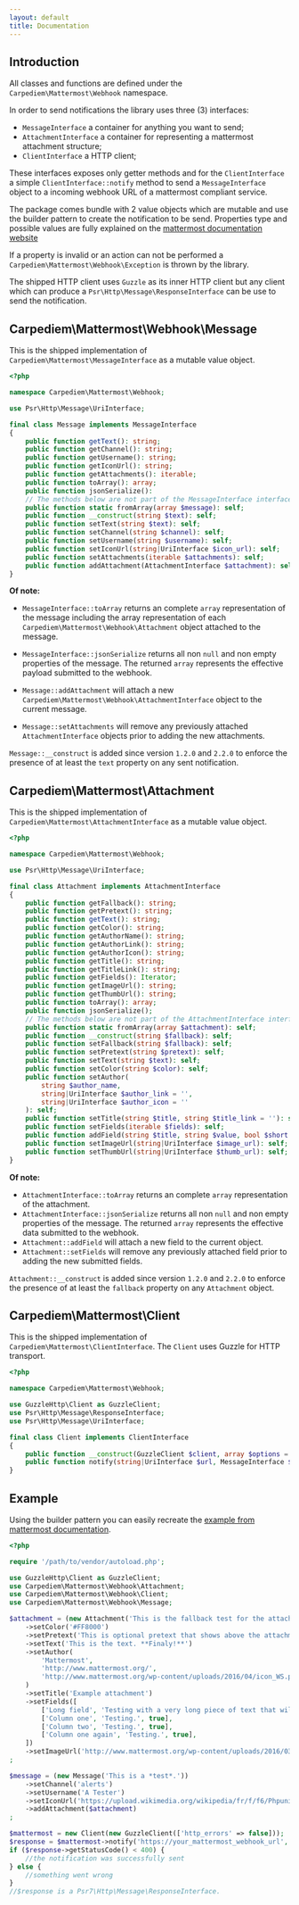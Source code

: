```yaml
---
layout: default
title: Documentation
---
```


## Introduction

All classes and functions are defined under the `Carpediem\Mattermost\Webhook` namespace.


In order to send notifications the library uses three (3) interfaces:

- `MessageInterface` a container for anything you want to send;
- `AttachmentInterface` a container for representing a mattermost attachment structure;
- `ClientInterface` a HTTP client;

These interfaces exposes only getter methods and for the `ClientInterface` a simple `ClientInterface::notify` method to send a `MessageInterface` object to a incoming webhook URL of a mattermost compliant service.

The package comes bundle with 2 value objects which are mutable and use the builder pattern to create the notification to be send. Properties type and possible values are fully explained on the [mattermost documentation website](https://docs.mattermost.com/developer/webhooks-incoming.html#simple-incoming-webhook)


If a property is invalid or an action can not be performed a `Carpediem\Mattermost\Webhook\Exception` is thrown by the library.

The shipped HTTP client uses `Guzzle` as its inner HTTP client but any client which can produce a `Psr\Http\Message\ResponseInterface` can be use to send the notification.

## Carpediem\Mattermost\Webhook\Message

This is the shipped implementation of `Carpediem\Mattermost\MessageInterface` as a mutable value object.

~~~php
<?php

namespace Carpediem\Mattermost\Webhook;

use Psr\Http\Message\UriInterface;

final class Message implements MessageInterface
{
    public function getText(): string;
    public function getChannel(): string;
    public function getUsername(): string;
    public function getIconUrl(): string;
    public function getAttachments(): iterable;
    public function toArray(): array;
    public function jsonSerialize():
    // The methods below are not part of the MessageInterface interface
    public function static fromArray(array $message): self;
    public function __construct(string $text): self;
    public function setText(string $text): self;
    public function setChannel(string $channel): self;
    public function setUsername(string $username): self;
    public function setIconUrl(string|UriInterface $icon_url): self;
    public function setAttachments(iterable $attachments): self;
    public function addAttachment(AttachmentInterface $attachment): self;
}
~~~

**Of note:**

- `MessageInterface::toArray` returns an complete `array` representation of the message including the array representation of each `Carpediem\Mattermost\Webhook\Attachment` object attached to the message.

- `MessageInterface::jsonSerialize` returns all non `null` and non empty properties of the message. The returned `array` represents the effective payload submitted to the webhook.

- `Message::addAttachment` will attach a new `Carpediem\Mattermost\Webhook\AttachmentInterface` object to the current message.

- `Message::setAttachments` will remove any previously attached `AttachmentInterface` objects prior to adding the new attachments.

<p class="message-warning"><code>Message::__construct</code> is added since version <code>1.2.0</code> and <code>2.2.0</code> to enforce the presence of at least the <code>text</code> property on any sent notification.</p>


## Carpediem\Mattermost\Attachment

This is the shipped implementation of `Carpediem\Mattermost\AttachmentInterface` as a mutable value object.

~~~php
<?php

namespace Carpediem\Mattermost\Webhook;

use Psr\Http\Message\UriInterface;

final class Attachment implements AttachmentInterface
{
    public function getFallback(): string;
    public function getPretext(): string;
    public function getText(): string;
    public function getColor(): string;
    public function getAuthorName(): string;
    public function getAuthorLink(): string;
    public function getAuthorIcon(): string;
    public function getTitle(): string;
    public function getTitleLink(): string;
    public function getFields(): Iterator;
    public function getImageUrl(): string;
    public function getThumbUrl(): string;
    public function toArray(): array;
    public function jsonSerialize();
    // The methods below are not part of the AttachmentInterface interface
    public function static fromArray(array $attachment): self;
    public function __construct(string $fallback): self;
    public function setFallback(string $fallback): self;
    public function setPretext(string $pretext): self;
    public function setText(string $text): self;
    public function setColor(string $color): self;
    public function setAuthor(
        string $author_name,
        string|UriInterface $author_link = '',
        string|UriInterface $author_icon = ''
    ): self;
    public function setTitle(string $title, string $title_link = ''): self;
    public function setFields(iterable $fields): self;
    public function addField(string $title, string $value, bool $short = true): self;
    public function setImageUrl(string|UriInterface $image_url): self;
    public function setThumbUrl(string|UriInterface $thumb_url): self;
}
~~~

**Of note:**

- `AttachmentInterface::toArray` returns an complete `array` representation of the attachment.
- `AttachmentInterface::jsonSerialize` returns all non `null` and non empty properties of the message. The returned `array` represents the effective data submitted to the webhook.
- `Attachment::addField` will attach a new field to the current object.
- `Attachment::setFields` will remove any previously attached field prior to adding the new submitted fields.

<p class="message-warning"><code>Attachment::__construct</code> is added since version <code>1.2.0</code> and <code>2.2.0</code> to enforce the presence of at least the <code>fallback</code> property on any <code>Attachment</code> object.</p>

## Carpediem\Mattermost\Client

This is the shipped implementation of `Carpediem\Mattermost\ClientInterface`. The `Client` uses Guzzle for HTTP transport.

~~~php
<?php

namespace Carpediem\Mattermost\Webhook;

use GuzzleHttp\Client as GuzzleClient;
use Psr\Http\Message\ResponseInterface;
use Psr\Http\Message\UriInterface;

final class Client implements ClientInterface
{
    public function __construct(GuzzleClient $client, array $options = []);
    public function notify(string|UriInterface $url, MessageInterface $message): ResponseInterface;
}
~~~

## Example

Using the builder pattern you can easily recreate the [example from mattermost documentation](https://docs.mattermost.com/developer/message-attachments.html#example-message-attachment).

~~~php
<?php

require '/path/to/vendor/autoload.php';

use GuzzleHttp\Client as GuzzleClient;
use Carpediem\Mattermost\Webhook\Attachment;
use Carpediem\Mattermost\Webhook\Client;
use Carpediem\Mattermost\Webhook\Message;

$attachment = (new Attachment('This is the fallback test for the attachment.'))
    ->setColor('#FF8000')
    ->setPretext('This is optional pretext that shows above the attachment.')
    ->setText('This is the text. **Finaly!**')
    ->setAuthor(
        'Mattermost',
        'http://www.mattermost.org/',
        'http://www.mattermost.org/wp-content/uploads/2016/04/icon_WS.png'
    )
    ->setTitle('Example attachment')
    ->setFields([
        ['Long field', 'Testing with a very long piece of text that will take up the whole width of the table. And then some more text to make it extra long.', false],
        ['Column one', 'Testing.', true],
        ['Column two', 'Testing.', true],
        ['Column one again', 'Testing.', true],
    ])
    ->setImageUrl('http://www.mattermost.org/wp-content/uploads/2016/03/logoHorizontal_WS.png')
;

$message = (new Message('This is a *test*.'))
    ->setChannel('alerts')
    ->setUsername('A Tester')
    ->setIconUrl('https://upload.wikimedia.org/wikipedia/fr/f/f6/Phpunit-logo.gif')
    ->addAttachment($attachment)
;

$mattermost = new Client(new GuzzleClient(['http_errors' => false]));
$response = $mattermost->notify('https://your_mattermost_webhook_url', $message);
if ($response->getStatusCode() < 400) {
    //the notification was successfully sent
} else {
    //something went wrong
}
//$response is a Psr7\Http\Message\ResponseInterface.
~~~